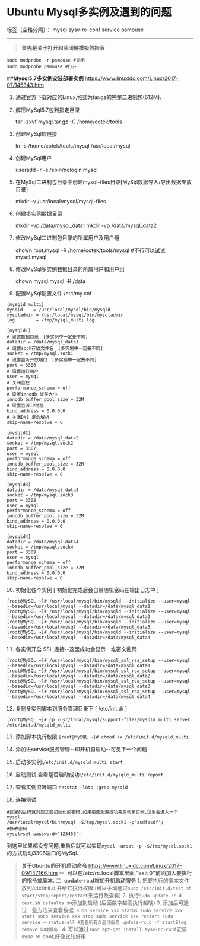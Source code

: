﻿# Ubuntu Mysql多实例及遇到的问题

标签（空格分隔）： mysql sysv-re-conf service psmouse

---

>**首先是关于打开和关闭触摸板的指令**

    sudo modprobe -r psmouse #关闭
    sudo modprobe psmouse #打开

##**Mysql5.7多实例安装部署实例**
https://www.linuxidc.com/Linux/2017-07/145343.htm
1. 通过官方下载对应的Linux,格式为tar.gz的完整二进制包(612M).
2. 解压MySql5.7包到指定目录
    
    tar -zxvf mysql.tar.gz -C /home/cotek/tools
3. 创建MySql软链接
    
    ln -s /home/cotek/tools/mysql /usr/local/mysql
4. 创建MySql用户
    
    useradd -r -s /sbin/nologin mysql
5. 在MySql二进制包目录中创建mysql-files目录[MySql数据导入/导出数据专放目录]
    
    mkdir -v /usr/local/mysql/mysql-files
6. 创建多实例数据目录

    mkdir -vp /data/mysql_data1
    mkdir -vp /data/mysql_data2
7. 修改MySql二进制包目录的所属用户及用户组

    chown root.mysql -R /home/cotek/tools/mysql #不行可以试试mysql.mysql
8. 修改MySql多实例数据目录的所属用户和用户组
    
    chown mysql.mysql -R /data
9. 配置MySql配置文件 /etc/my.cnf
```shell
[mysqld_multi]
mysqld    = /usr/local/mysql/bin/mysqld 
mysqladmin = /usr/local/mysql/bin/mysqladmin
log        = /tmp/mysql_multi.log
 
[mysqld1]
# 设置数据目录　[多实例中一定要不同]
datadir = /data/mysql_data1
# 设置sock存放文件名　[多实例中一定要不同]
socket = /tmp/mysql.sock1
# 设置监听开放端口　[多实例中一定要不同]
port = 3306
# 设置运行用户
user = mysql
# 关闭监控
performance_schema = off
# 设置innodb 缓存大小
innodb_buffer_pool_size = 32M
# 设置监听IP地址
bind_address = 0.0.0.0
# 关闭DNS 反向解析
skip-name-resolve = 0
 
[mysqld2]
datadir = /data/mysql_data2
socket = /tmp/mysql.sock2
port = 3307
user = mysql
performance_schema = off
innodb_buffer_pool_size = 32M
bind_address = 0.0.0.0
skip-name-resolve = 0
 
[mysqld3]
datadir = /data/mysql_data3
socket = /tmp/mysql.sock3
port = 3308
user = mysql
performance_schema = off
innodb_buffer_pool_size = 32M
bind_address = 0.0.0.0
skip-name-resolve = 0
 
[mysqld4]
datadir = /data/mysql_data4
socket = /tmp/mysql.sock4
port = 3309
user = mysql
performance_schema = off
innodb_buffer_pool_size = 32M
bind_address = 0.0.0.0
skip-name-resolve = 0
```
10. 初始化各个实例 [ 初始化完成后会自带随机密码在输出日志中 ]
```
[root@MySQL ~]# /usr/local/mysql/bin/mysqld --initialize --user=mysql --basedir=/usr/local/mysql --datadir=/data/mysql_data1
[root@MySQL ~]# /usr/local/mysql/bin/mysqld --initialize --user=mysql --basedir=/usr/local/mysql --datadir=/data/mysql_data2
[root@MySQL ~]# /usr/local/mysql/bin/mysqld --initialize --user=mysql --basedir=/usr/local/mysql --datadir=/data/mysql_data3
[root@MySQL ~]# /usr/local/mysql/bin/mysqld --initialize --user=mysql --basedir=/usr/local/mysql --datadir=/data/mysql_data4
```
11. 各实例开启 SSL 连接--这里成功会显示一堆密文乱码
```
[root@MySQL ~]# /usr/local/mysql/bin/mysql_ssl_rsa_setup --user=mysql --basedir=/usr/local/mysql --datadir=/data/mysql_data1
[root@MySQL ~]# /usr/local/mysql/bin/mysql_ssl_rsa_setup --user=mysql --basedir=/usr/local/mysql --datadir=/data/mysql_data2
[root@MySQL ~]# /usr/local/mysql/bin/mysql_ssl_rsa_setup --user=mysql --basedir=/usr/local/mysql --datadir=/data/mysql_data3
[root@MySQL ~]# /usr/local/mysql/bin/mysql_ssl_rsa_setup --user=mysql --basedir=/usr/local/mysql --datadir=/data/mysql_data4
```

12. 复制多实例脚本到服务管理目录下 [ /etc/init.d/ ]
```
[root@MySQL ~]# cp /usr/local/mysql/support-files/mysqld_multi.server /etc/init.d/mysqld_multi
```

13. 添加脚本执行权限
```[root@MySQL ~]# chmod +x /etc/init.d/mysqld_multi```

14. 添加进service服务管理--即开机自启动--可见下一个问题
15. 启动多实例:`/etc/init.d/mysqld_multi start`
16. 启动测试,查看是否启动成功:`/etc/init.d/mysqld_multi report`
17. 查看实例监听端口:`netstat -lntp |grep mysqld`
18. 连接测试
```
#这里的乱码就对应之前初始化的密码,如果前面配置成功并启动多实例,这里会进入一个mysql.
/usr/local/mysql/bin/mysql -S/tmp/mysql.sock1 -p'asdfasdf';
#修改密码
mysql>set password='123456';
```
到这里如果都没有问题,重启后就可以实现`mysql -uroot -p -S/tmp/mysql.sock1`的方式启动3306端口的MySql.

>**关于Ubuntu的开机启动命令**
https://www.linuxidc.com/Linux/2017-09/147166.htm
一. **可以在/etc/rc.local脚本里面,"exit 0"前面加入要执行的指令或脚本.**
二. **update-rc.d增加开机启动服务**
    1. 把要执行的脚本文件放到/etc/init.d,并给它执行权限.(可以手动通过`sudo /etc/init.d/test.sh start/stop/report/restart`来运行及查看)
    2. 执行`sudo update-rc.d test.sh defaults 90`添加到启动.(后面数字越高执行越晚)
    3. 添加后可通过一些方法来查看数据.
        ```sudo service xxx status
        sudo service xxx start
        sudo service xxx stop
        sudo service xxx restart
        sudo service --status-all #查看所有自启动服务
        update-rc.d -f startBlog remove 卸载服务
        ```
    4. 可以通过`suod apt-get install sysv-rc-conf`安装sysc-rc-conf,好像比较好用.
        
    




